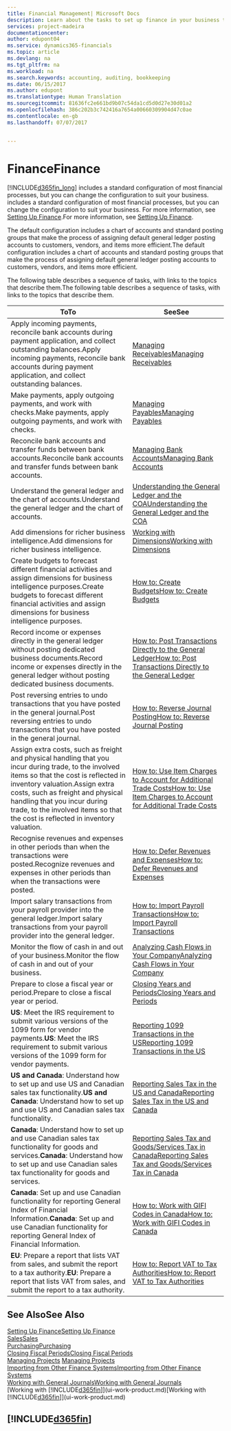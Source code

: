 ```yaml
---
title: Financial Management| Microsoft Docs
description: Learn about the tasks to set up finance in your business to suit all your accounting, auditing, or bookkeeping needs.
services: project-madeira
documentationcenter: 
author: edupont04
ms.service: dynamics365-financials
ms.topic: article
ms.devlang: na
ms.tgt_pltfrm: na
ms.workload: na
ms.search.keywords: accounting, auditing, bookkeeping
ms.date: 06/15/2017
ms.author: edupont
ms.translationtype: Human Translation
ms.sourcegitcommit: 81636fc2e661bd9b07c54da1cd5d0d27e30d01a2
ms.openlocfilehash: 386c202b3c742416a7654a00660309904d47c0ae
ms.contentlocale: en-gb
ms.lasthandoff: 07/07/2017


---
```

# <a name="finance"></a><span data-ttu-id="9972a-103">Finance</span><span class="sxs-lookup"><span data-stu-id="9972a-103">Finance</span></span>
[!INCLUDE[d365fin_long](includes/d365fin_long_md.md)]<span data-ttu-id="9972a-104"> includes a standard configuration of most financial processes, but you can change the configuration to suit your business.</span><span class="sxs-lookup"><span data-stu-id="9972a-104"> includes a standard configuration of most financial processes, but you can change the configuration to suit your business.</span></span> <span data-ttu-id="9972a-105">For more information, see [Setting Up Finance](finance-setup-finance.md).</span><span class="sxs-lookup"><span data-stu-id="9972a-105">For more information, see [Setting Up Finance](finance-setup-finance.md).</span></span>

<span data-ttu-id="9972a-106">The default configuration includes a chart of accounts and standard posting groups that make the process of assigning default general ledger posting accounts to customers, vendors, and items more efficient.</span><span class="sxs-lookup"><span data-stu-id="9972a-106">The default configuration includes a chart of accounts and standard posting groups that make the process of assigning default general ledger posting accounts to customers, vendors, and items more efficient.</span></span>  

<span data-ttu-id="9972a-107">The following table describes a sequence of tasks, with links to the topics that describe them.</span><span class="sxs-lookup"><span data-stu-id="9972a-107">The following table describes a sequence of tasks, with links to the topics that describe them.</span></span>  

| <span data-ttu-id="9972a-108">To</span><span class="sxs-lookup"><span data-stu-id="9972a-108">To</span></span> | <span data-ttu-id="9972a-109">See</span><span class="sxs-lookup"><span data-stu-id="9972a-109">See</span></span> |
| --- | --- |
| <span data-ttu-id="9972a-110">Apply incoming payments, reconcile bank accounts during payment application, and collect outstanding balances.</span><span class="sxs-lookup"><span data-stu-id="9972a-110">Apply incoming payments, reconcile bank accounts during payment application, and collect outstanding balances.</span></span> |[<span data-ttu-id="9972a-111">Managing Receivables</span><span class="sxs-lookup"><span data-stu-id="9972a-111">Managing Receivables</span></span>](receivables-manage-receivables.md) |
| <span data-ttu-id="9972a-112">Make payments, apply outgoing payments, and work with checks.</span><span class="sxs-lookup"><span data-stu-id="9972a-112">Make payments, apply outgoing payments, and work with checks.</span></span> |[<span data-ttu-id="9972a-113">Managing Payables</span><span class="sxs-lookup"><span data-stu-id="9972a-113">Managing Payables</span></span>](payables-manage-payables.md) |
| <span data-ttu-id="9972a-114">Reconcile bank accounts and transfer funds between bank accounts.</span><span class="sxs-lookup"><span data-stu-id="9972a-114">Reconcile bank accounts and transfer funds between bank accounts.</span></span> |[<span data-ttu-id="9972a-115">Managing Bank Accounts</span><span class="sxs-lookup"><span data-stu-id="9972a-115">Managing Bank Accounts</span></span>](bank-manage-bank-accounts.md) |
| <span data-ttu-id="9972a-116">Understand the general ledger and the chart of accounts.</span><span class="sxs-lookup"><span data-stu-id="9972a-116">Understand the general ledger and the chart of accounts.</span></span> |[<span data-ttu-id="9972a-117">Understanding the General Ledger and the COA</span><span class="sxs-lookup"><span data-stu-id="9972a-117">Understanding the General Ledger and the COA</span></span>](finance-general-ledger.md) |
| <span data-ttu-id="9972a-118">Add dimensions for richer business intelligence.</span><span class="sxs-lookup"><span data-stu-id="9972a-118">Add dimensions for richer business intelligence.</span></span> |[<span data-ttu-id="9972a-119">Working with Dimensions</span><span class="sxs-lookup"><span data-stu-id="9972a-119">Working with Dimensions</span></span>](finance-dimensions.md) |
| <span data-ttu-id="9972a-120">Create budgets to forecast different financial activities and assign dimensions for business intelligence purposes.</span><span class="sxs-lookup"><span data-stu-id="9972a-120">Create budgets to forecast different financial activities and assign dimensions for business intelligence purposes.</span></span> |[<span data-ttu-id="9972a-121">How to: Create Budgets</span><span class="sxs-lookup"><span data-stu-id="9972a-121">How to: Create Budgets</span></span>](finance-how-create-budgets.md) |
|<span data-ttu-id="9972a-122">Record income or expenses directly in the general ledger without posting dedicated business documents.</span><span class="sxs-lookup"><span data-stu-id="9972a-122">Record income or expenses directly in the general ledger without posting dedicated business documents.</span></span>|[<span data-ttu-id="9972a-123">How to: Post Transactions Directly to the General Ledger</span><span class="sxs-lookup"><span data-stu-id="9972a-123">How to: Post Transactions Directly to the General Ledger</span></span>](finance-how-post-transactions-directly.md)|
|<span data-ttu-id="9972a-124">Post reversing entries to undo transactions that you have posted in the general journal.</span><span class="sxs-lookup"><span data-stu-id="9972a-124">Post reversing entries to undo transactions that you have posted in the general journal.</span></span> |[<span data-ttu-id="9972a-125">How to: Reverse Journal Posting</span><span class="sxs-lookup"><span data-stu-id="9972a-125">How to: Reverse Journal Posting</span></span>](finance-how-reverse-journal-posting.md)|
| <span data-ttu-id="9972a-126">Assign extra costs, such as freight and physical handling that you incur during trade, to the involved items so that the cost is reflected in inventory valuation.</span><span class="sxs-lookup"><span data-stu-id="9972a-126">Assign extra costs, such as freight and physical handling that you incur during trade, to the involved items so that the cost is reflected in inventory valuation.</span></span> |[<span data-ttu-id="9972a-127">How to: Use Item Charges to Account for Additional Trade Costs</span><span class="sxs-lookup"><span data-stu-id="9972a-127">How to: Use Item Charges to Account for Additional Trade Costs</span></span>](payables-how-assign-item-charges.md) |
| <span data-ttu-id="9972a-128">Recognise revenues and expenses in other periods than when the transactions were posted.</span><span class="sxs-lookup"><span data-stu-id="9972a-128">Recognize revenues and expenses in other periods than when the transactions were posted.</span></span> |[<span data-ttu-id="9972a-129">How to: Defer Revenues and Expenses</span><span class="sxs-lookup"><span data-stu-id="9972a-129">How to: Defer Revenues and Expenses</span></span>](finance-how-defer-revenue-expenses.md) |
| <span data-ttu-id="9972a-130">Import salary transactions from your payroll provider into the general ledger.</span><span class="sxs-lookup"><span data-stu-id="9972a-130">Import salary transactions from your payroll provider into the general ledger.</span></span> |[<span data-ttu-id="9972a-131">How to: Import Payroll Transactions</span><span class="sxs-lookup"><span data-stu-id="9972a-131">How to: Import Payroll Transactions</span></span>](finance-how-import-payroll-transactions.md) |
| <span data-ttu-id="9972a-132">Monitor the flow of cash in and out of your business.</span><span class="sxs-lookup"><span data-stu-id="9972a-132">Monitor the flow of cash in and out of your business.</span></span> |[<span data-ttu-id="9972a-133">Analyzing Cash Flows in Your Company</span><span class="sxs-lookup"><span data-stu-id="9972a-133">Analyzing Cash Flows in Your Company</span></span>](finance-analyze-cash-flow.md) |
| <span data-ttu-id="9972a-134">Prepare to close a fiscal year or period.</span><span class="sxs-lookup"><span data-stu-id="9972a-134">Prepare to close a fiscal year or period.</span></span> |[<span data-ttu-id="9972a-135">Closing Years and Periods</span><span class="sxs-lookup"><span data-stu-id="9972a-135">Closing Years and Periods</span></span>](year-close-years-periods.md) |
|<span data-ttu-id="9972a-136">**US**: Meet the IRS requirement to submit various versions of the 1099 form for vendor payments.</span><span class="sxs-lookup"><span data-stu-id="9972a-136">**US**: Meet the IRS requirement to submit various versions of the 1099 form for vendor payments.</span></span>|[<span data-ttu-id="9972a-137">Reporting 1099 Transactions in the US</span><span class="sxs-lookup"><span data-stu-id="9972a-137">Reporting 1099 Transactions in the US</span></span>](us-finance-tax-1099.md)|
|<span data-ttu-id="9972a-138">**US and Canada**: Understand how to set up and use US and Canadian sales tax functionality.</span><span class="sxs-lookup"><span data-stu-id="9972a-138">**US and Canada**: Understand how to set up and use US and Canadian sales tax functionality.</span></span>|[<span data-ttu-id="9972a-139">Reporting Sales Tax in the US and Canada</span><span class="sxs-lookup"><span data-stu-id="9972a-139">Reporting Sales Tax in the US and Canada</span></span>](us-finance-sales-tax.md)|
|<span data-ttu-id="9972a-140">**Canada**: Understand how to set up and use Canadian sales tax functionality for goods and services.</span><span class="sxs-lookup"><span data-stu-id="9972a-140">**Canada**: Understand how to set up and use Canadian sales tax functionality for goods and services.</span></span>|[<span data-ttu-id="9972a-141">Reporting Sales Tax and Goods/Services Tax in Canada</span><span class="sxs-lookup"><span data-stu-id="9972a-141">Reporting Sales Tax and Goods/Services Tax in Canada</span></span>](ca-finance-tax.md)|
|<span data-ttu-id="9972a-142">**Canada**: Set up and use Canadian functionality for reporting General Index of Financial Information.</span><span class="sxs-lookup"><span data-stu-id="9972a-142">**Canada**: Set up and use Canadian functionality for reporting General Index of Financial Information.</span></span>| [<span data-ttu-id="9972a-143">How to: Work with GIFI Codes in Canada</span><span class="sxs-lookup"><span data-stu-id="9972a-143">How to: Work with GIFI Codes in Canada</span></span>](ca-finance-work-gifi-codes.md)
|<span data-ttu-id="9972a-144">**EU**: Prepare a report that lists VAT from sales, and submit the report to a tax authority.</span><span class="sxs-lookup"><span data-stu-id="9972a-144">**EU**: Prepare a report that lists VAT from sales, and submit the report to a tax authority.</span></span> | [<span data-ttu-id="9972a-145">How to: Report VAT to Tax Authorities</span><span class="sxs-lookup"><span data-stu-id="9972a-145">How to: Report VAT to Tax Authorities</span></span>](finance-how-report-vat.md)|

## <a name="see-also"></a><span data-ttu-id="9972a-146">See Also</span><span class="sxs-lookup"><span data-stu-id="9972a-146">See Also</span></span>
[<span data-ttu-id="9972a-147">Setting Up Finance</span><span class="sxs-lookup"><span data-stu-id="9972a-147">Setting Up Finance</span></span>](finance-setup-finance.md)  
[<span data-ttu-id="9972a-148">Sales</span><span class="sxs-lookup"><span data-stu-id="9972a-148">Sales</span></span>](sales-manage-sales.md)  
[<span data-ttu-id="9972a-149">Purchasing</span><span class="sxs-lookup"><span data-stu-id="9972a-149">Purchasing</span></span>](purchasing-manage-purchasing.md)  
[<span data-ttu-id="9972a-150">Closing Fiscal Periods</span><span class="sxs-lookup"><span data-stu-id="9972a-150">Closing Fiscal Periods</span></span>](year-close-years-periods.md)  
<span data-ttu-id="9972a-151">[Managing Projects](projects-manage-projects.md)  </span><span class="sxs-lookup"><span data-stu-id="9972a-151">[Managing Projects](projects-manage-projects.md)  </span></span>  
[<span data-ttu-id="9972a-152">Importing from Other Finance Systems</span><span class="sxs-lookup"><span data-stu-id="9972a-152">Importing from Other Finance Systems</span></span>](upload-data.md)  
[<span data-ttu-id="9972a-153">Working with General Journals</span><span class="sxs-lookup"><span data-stu-id="9972a-153">Working with General Journals</span></span>](ui-work-general-journals.md)  
<span data-ttu-id="9972a-154">[Working with [!INCLUDE[d365fin](includes/d365fin_md.md)]](ui-work-product.md)</span><span class="sxs-lookup"><span data-stu-id="9972a-154">[Working with [!INCLUDE[d365fin](includes/d365fin_md.md)]](ui-work-product.md)</span></span>  

## [!INCLUDE[d365fin](includes/free_trial_md.md)]

